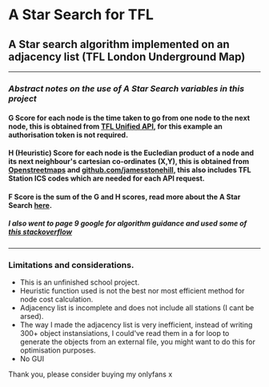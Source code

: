 # A Star Search for TFL
## **A Star search algorithm implemented on an adjacency list (TFL London Underground Map)**
---
### *Abstract notes on the use of A Star Search variables in this project*

#### G Score for each node is the **time taken** to go from one node to the next node, this is obtained from [TFL Unified API](https://api.tfl.gov.uk/swagger/ui/index.html "TFL Unified API"), for this example an authorisation token is not required.

#### H (Heuristic) Score for each node is the Eucledian product of a node and its next neighbour's cartesian co-ordinates (X,Y), this is obtained from [Openstreetmaps](https://wiki.openstreetmap.org/wiki/List_of_London_Underground_stations "List of Underground Stations") and [github.com/jamesstonehill](https://github.com/jamesstonehill/london-underground-stations-with-ics-codes/blob/master/stations.csv), this also includes TFL Station ICS codes which are needed for each API request.

#### F Score is the sum of the G and H scores, read more about the A Star Search [here](https://brilliant.org/wiki/a-star-search/ "Brilliant.com explanation").

##### I also went to page 9 google for algorithm guidance and used some of [this stackoverflow](https://stackoverflow.com/questions/49237582/variants-of-a-max-depth-multi-target-and-multi-path)
---
### Limitations and considerations.
- This is an unfinished school project.
- Heuristic function used is not the best nor most efficient method for node cost calculation.
- Adjacency list is incomplete and does not include all stations (I cant be arsed).
- The way I made the adjacency list is very inefficient, instead of writing 300+ object instansiations, I could've read them in a for loop to generate the objects from an external file, you might want to do this for optimisation purposes.
- No GUI


Thank you, please consider buying my onlyfans x
